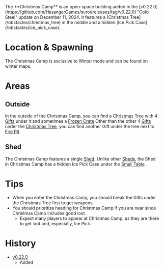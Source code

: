 <Event />
The **Christmas Camp** is an open-space building added in the [v0.22.0](https://github.com/HasangerGames/suroi/releases/tag/v0.22.0) "Cold Steel" update on December 11, 2024. It features a [Christmas Tree](/obstacles/christmas_tree) in the middle and a hidden [Ice Pick Case](/obstacles/ice_pick_case).

# Location & Spawning

The Christmas Camp is exclusive to Winter mode and can be found on winter maps.

# Areas

## Outside

In the outside of the Christmas Camp, you can find a [Christmas Tree](/obstacles/christmas_tree) with 4 [Gifts](/obstacles/gifts) under it and sometimes a [Frozen Crate](/obstacles/frozen_crate)
<Spoiler spoiler="Hidden Gift">
Other than the other 4 [Gifts](/obstacles/gifts) under the [Christmas Tree](/obstacles/christmas_tree), you can find another Gift under the tree next to [Fire Pit](/obstacles/fire_pit).
</Spoiler>

## Shed

The Christmas Camp features a single [Shed](/buildings/shed).
<Spoiler spoiler="Hidden Ice Pick Case">
Unlike other [Sheds](/buildings/shed), the Shed in Christmas Camp has a hidden Ice Pick Case under the [Small Table](/obstacles/small_table).
</Spoiler>

# Tips 

- When you enter the Christmas Camp, you should break the Gifts under the Christmas Tree first to get weapons.
- You should prioritize heading for Christmas Camp if you are near since Christmas Camp includes good loot.
  - Expect many players to appear at Christmas Camp, as they are there to get loot and, especially, Ice Pick.

# History
- [v0.22.0](https://github.com/HasangerGames/suroi/releases/tag/v0.22.0)
  - Added
